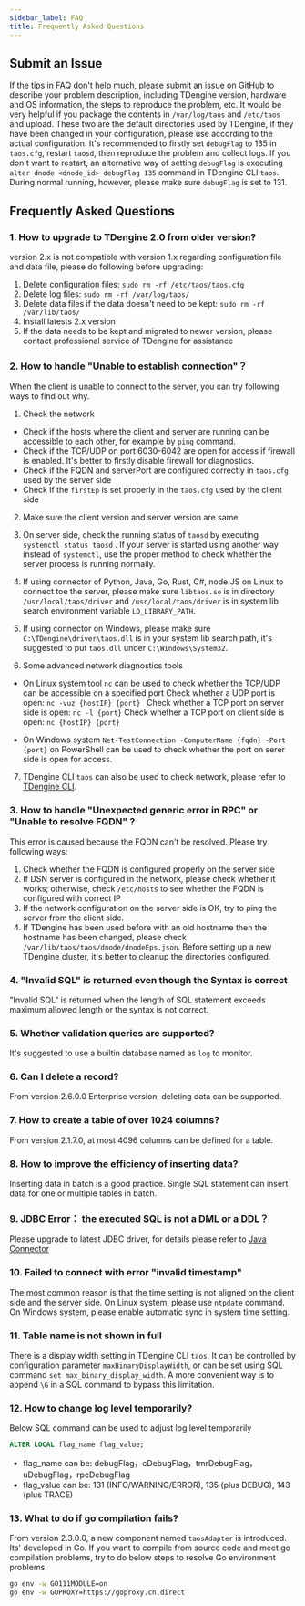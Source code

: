 ```yaml
---
sidebar_label: FAQ
title: Frequently Asked Questions
---
```


## Submit an Issue

If the tips in FAQ don't help much, please submit an issue on [GitHub](https://github.com/taosdata/TDengine) to describe your problem description, including TDengine version, hardware and OS information, the steps to reproduce the problem, etc. It would be very helpful if you package the contents in `/var/log/taos` and `/etc/taos` and upload. These two are the default directories used by TDengine, if they have been changed in your configuration, please use according to the actual configuration. It's recommended to firstly set `debugFlag` to 135 in `taos.cfg`, restart `taosd`, then reproduce the problem and collect logs. If you don't want to restart, an alternative way of setting `debugFlag` is executing `alter dnode <dnode_id> debugFlag 135` command in TDengine CLI `taos`. During normal running, however, please make sure `debugFlag` is set to 131.

## Frequently Asked Questions

### 1. How to upgrade to TDengine 2.0 from older version?

version 2.x is not compatible with version 1.x regarding configuration file and data file, please do following before upgrading:

1. Delete configuration  files:  `sudo rm -rf /etc/taos/taos.cfg`
2. Delete log files:  `sudo rm -rf /var/log/taos/`
3. Delete data files if the data doesn't need to be kept: `sudo rm -rf /var/lib/taos/`
4. Install latests 2.x version
5. If the data needs to be kept and migrated to newer version, please contact professional service of TDengine for assistance

### 2. How to handle "Unable to establish connection"？

When the client is unable to connect to the server, you can try following ways to find out why.

1. Check the network

 - Check if the hosts where the client and server are running can be accessible to each other, for example by `ping` command.
 - Check if the TCP/UDP on port 6030-6042 are open for access if firewall is enabled. It's better to firstly disable firewall for diagnostics.
 - Check if the FQDN and serverPort are configured correctly in `taos.cfg` used by the server side
 - Check if the `firstEp` is set properly in the `taos.cfg` used by the client side

2. Make sure the client version and server version are same.

3. On server side, check the running status of `taosd` by executing `systemctl status taosd` . If your server is started using another way instead of `systemctl`, use the proper method to check whether the server process is running normally.

4. If using connector of Python, Java, Go, Rust, C#, node.JS on Linux to connect toe the server, please make sure `libtaos.so` is in directory `/usr/local/taos/driver` and `/usr/local/taos/driver` is in system lib search environment variable `LD_LIBRARY_PATH`.

5. If using connector on Windows, please make sure `C:\TDengine\driver\taos.dll` is in your system lib search path, it's suggested to put `taos.dll` under `C:\Windows\System32`.

6. Some advanced network diagnostics tools

 - On Linux system tool `nc` can be used to check whether the TCP/UDP can be accessible on a specified port
   Check whether a UDP port is open: `nc -vuz {hostIP} {port} `
   Check whether a TCP port on server side is open: `nc -l {port}`
   Check whether a TCP port on client side is open: `nc {hostIP} {port}`

 - On Windows system `Net-TestConnection -ComputerName {fqdn} -Port {port}` on PowerShell can be used to check whether the port on serer side is open for access.

7.  TDengine CLI `taos` can also be used to check network, please refer to [TDengine CLI](/reference/taos-shell).

### 3. How to handle "Unexpected generic error in RPC" or "Unable to resolve FQDN" ?

This error is caused because the FQDN can't be resolved. Please try following ways:

1. Check whether the FQDN is configured properly on the server side
2. If DSN server is configured in the network, please check whether it works; otherwise, check `/etc/hosts` to see whether the FQDN is configured with correct IP
3. If the network configuration on the server side is OK, try to ping the server from the client side.
4. If TDengine has been used before with an old hostname then the hostname has been changed, please check `/var/lib/taos/taos/dnode/dnodeEps.json`. Before setting up a new TDengine cluster, it's better to cleanup the directories configured.

### 4. "Invalid SQL" is returned even though the Syntax is correct

"Invalid SQL" is returned when the length of SQL statement exceeds maximum allowed length or the syntax is not correct.

### 5. Whether validation queries are supported?

It's suggested to use a builtin database named as `log` to monitor.

<a class="anchor" id="update"></a>

### 6. Can I delete a record?

From version 2.6.0.0 Enterprise version, deleting data can be supported.

### 7. How to create a table of over 1024 columns?

From version 2.1.7.0, at most 4096 columns can be defined for a table.

### 8. How to improve the efficiency of inserting data?

Inserting data in batch is a good practice. Single SQL statement can insert data for one or multiple tables in batch.

### 9. JDBC Error： the executed SQL is not a DML or a DDL？

Please upgrade to latest JDBC driver, for details please refer to [Java Connector](/reference/connector/java)

### 10. Failed to connect with error "invalid timestamp"

The most common reason is that the time setting is not aligned on the client side and the server side. On Linux system, please use `ntpdate` command. On Windows system, please enable automatic sync in system time setting.

### 11. Table name is not shown in full

There is a display width setting in TDengine CLI `taos`. It can be controlled by configuration parameter `maxBinaryDisplayWidth`, or can be set using SQL command `set max_binary_display_width`. A more convenient way is to append `\G` in a SQL command to bypass this limitation.

### 12. How to change log level temporarily?

Below SQL command can be used to adjust log level temporarily

```sql
ALTER LOCAL flag_name flag_value;
```
 - flag_name can be: debugFlag，cDebugFlag，tmrDebugFlag，uDebugFlag，rpcDebugFlag
 - flag_value can be: 131 (INFO/WARNING/ERROR), 135 (plus DEBUG), 143 (plus TRACE)

<a class="anchor" id="timezone"></a>

### 13. What to do if go compilation fails?

From version 2.3.0.0, a new component named `taosAdapter` is introduced. Its' developed in Go. If you want to compile from source code and meet go compilation problems, try to do below steps to resolve Go environment problems.

```sh
go env -w GO111MODULE=on
go env -w GOPROXY=https://goproxy.cn,direct
```
